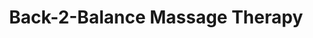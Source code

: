 ---
title: "Back-2-Balance Massage Therapy"
url: /ithaca/back-2-balance-massage-therapy/
shop: massage
---